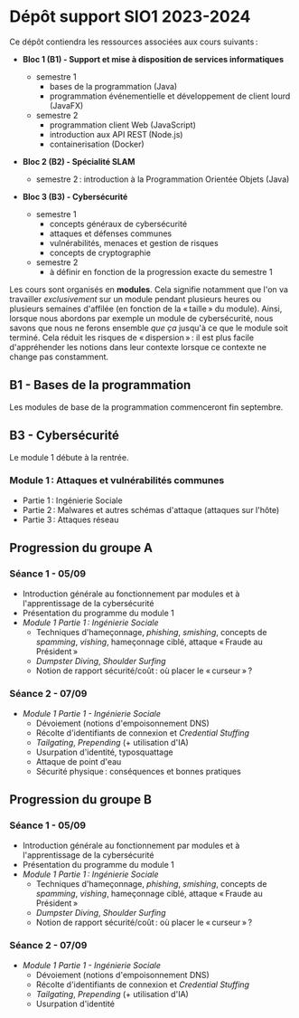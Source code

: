 # Dépôt support SIO1 2023-2024

Ce dépôt contiendra les ressources associées aux cours suivants :

- **Bloc 1 (B1) - Support et mise à disposition de services informatiques**
  - semestre 1
    - bases de la programmation (Java)
    - programmation événementielle et développement de client lourd (JavaFX)
  - semestre 2
    - programmation client Web (JavaScript)
    - introduction aux API REST (Node.js)
    - containerisation (Docker)

- **Bloc 2 (B2) - Spécialité SLAM**
  - semestre 2 : introduction à la Programmation Orientée Objets (Java)

- **Bloc 3 (B3) - Cybersécurité**
  - semestre 1
    - concepts généraux de cybersécurité
    - attaques et défenses communes
    - vulnérabilités, menaces et gestion de risques
    - concepts de cryptographie
  - semestre 2
    - à définir en fonction de la progression exacte du semestre 1

Les cours sont organisés en **modules**. Cela signifie notamment que l'on va travailler *exclusivement* sur un module pendant plusieurs heures ou plusieurs semaines d'affilée (en fonction de la « taille » du module). Ainsi, lorsque nous abordons par exemple un module de cybersécurité, nous savons que nous ne ferons ensemble *que ça* jusqu'à ce que le module soit terminé. Cela réduit les risques de « dispersion » : il est plus facile d'appréhender les notions dans leur contexte lorsque ce contexte ne change pas constamment.

## B1 - Bases de la programmation

Les modules de base de la programmation commenceront fin septembre.

## B3 - Cybersécurité

Le module 1 débute à la rentrée.

### Module 1 : Attaques et vulnérabilités communes

- Partie 1 : Ingénierie Sociale
- Partie 2 : Malwares et autres schémas d'attaque (attaques sur l'hôte)
- Partie 3 : Attaques réseau

## Progression du groupe A

### Séance 1 - 05/09

- Introduction générale au fonctionnement par modules et à l'apprentissage de la cybersécurité
- Présentation du programme du module 1
- *Module 1 Partie 1 : Ingénierie Sociale*
  - Techniques d'hameçonnage, _phishing_, _smishing_, concepts de _spamming_, _vishing_, hameçonnage ciblé, attaque « Fraude au Président »
  - _Dumpster Diving_, _Shoulder Surfing_
  - Notion de rapport sécurité/coût : où placer le « curseur » ?

### Séance 2 - 07/09

- *Module 1 Partie 1 - Ingénierie Sociale*
  - Dévoiement (notions d'empoisonnement DNS)
  - Récolte d'identifiants de connexion et _Credential Stuffing_
  - _Tailgating_, _Prepending_ (+ utilisation d'IA)
  - Usurpation d'identité, typosquattage
  - Attaque de point d'eau
  - Sécurité physique : conséquences et bonnes pratiques

## Progression du groupe B

### Séance 1 - 05/09

- Introduction générale au fonctionnement par modules et à l'apprentissage de la cybersécurité
- Présentation du programme du module 1
- *Module 1 Partie 1 : Ingénierie Sociale*
  - Techniques d'hameçonnage, _phishing_, _smishing_, concepts de _spamming_, _vishing_, hameçonnage ciblé, attaque « Fraude au Président »
  - _Dumpster Diving_, _Shoulder Surfing_
  - Notion de rapport sécurité/coût : où placer le « curseur » ?

### Séance 2 - 07/09

- *Module 1 Partie 1 - Ingénierie Sociale*
  - Dévoiement (notions d'empoisonnement DNS)
  - Récolte d'identifiants de connexion et _Credential Stuffing_
  - _Tailgating_, _Prepending_ (+ utilisation d'IA)
  - Usurpation d'identité
